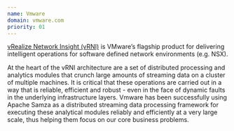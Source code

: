 ```yaml
---
name: Vmware
domain: vmware.com
priority: 01
---
```

<!--
   Licensed to the Apache Software Foundation (ASF) under one or more
   contributor license agreements.  See the NOTICE file distributed with
   this work for additional information regarding copyright ownership.
   The ASF licenses this file to You under the Apache License, Version 2.0
   (the "License"); you may not use this file except in compliance with
   the License.  You may obtain a copy of the License at

       http://www.apache.org/licenses/LICENSE-2.0

   Unless required by applicable law or agreed to in writing, software
   distributed under the License is distributed on an "AS IS" BASIS,
   WITHOUT WARRANTIES OR CONDITIONS OF ANY KIND, either express or implied.
   See the License for the specific language governing permissions and
   limitations under the License.
-->

<a class="external-link" href="http://www.vmware.com/products/vrealize-network-insight.html" rel="nofollow">vRealize Network Insight (vRNI)</a> is VMware’s flagship product for delivering intelligent operations for software defined network environments (e.g. NSX).
 
At the heart of the vRNI architecture are a set of distributed processing and analytics modules that crunch large amounts of streaming data on a cluster of multiple machines. It is critical that these operations are carried out in a way that is reliable, efficient and robust - even in the face of dynamic faults in the underlying infrastructure layers. Vmware has been successfully using Apache Samza as a distributed streaming data processing framework for executing these analytical modules reliably and efficiently at a very large scale, thus helping them focus on our core business problems.







